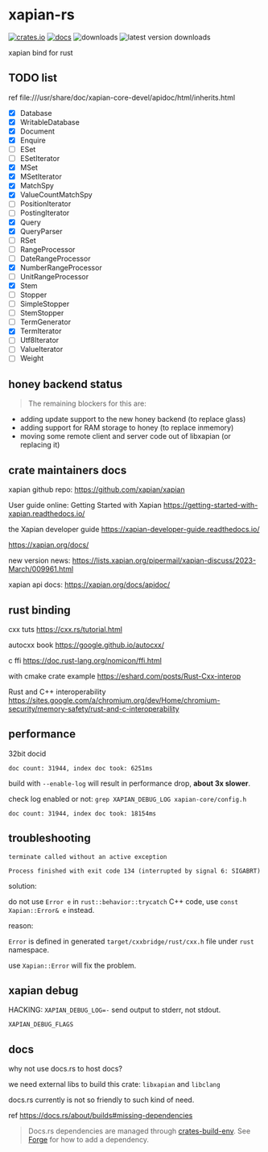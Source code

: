 # xapian-rs

[![crates.io](https://badgen.net/crates/v/xapian)](https://crates.io/crates/xapian)
[![docs](https://badgen.net/static/docs/passing/green)](https://ttys3.github.io/xapian-rs/xapian/)
![downloads](https://badgen.net/crates/d/xapian)
![latest version downloads](https://badgen.net/crates/dl/xapian)

xapian bind for rust

## TODO list

ref file:///usr/share/doc/xapian-core-devel/apidoc/html/inherits.html

- [x] Database
- [x] WritableDatabase
- [x] Document
- [x] Enquire
- [ ] ESet
- [ ] ESetIterator
- [x] MSet
- [x] MSetIterator
- [x] MatchSpy
- [x] ValueCountMatchSpy
- [ ] PositionIterator
- [ ] PostingIterator
- [x] Query
- [x] QueryParser
- [ ] RSet
- [ ] RangeProcessor
- [ ] DateRangeProcessor
- [x] NumberRangeProcessor
- [ ] UnitRangeProcessor
- [x] Stem
- [ ] Stopper
- [ ] SimpleStopper
- [ ] StemStopper
- [ ] TermGenerator
- [x] TermIterator
- [ ] Utf8Iterator
- [ ] ValueIterator
- [ ] Weight

## honey backend status

> The remaining blockers for this are:

* adding update support to the new honey backend (to replace glass)
* adding support for RAM storage to honey (to replace inmemory)
* moving some remote client and server code out of libxapian (or
  replacing it)

## crate maintainers docs

xapian github repo: https://github.com/xapian/xapian

User guide online: Getting Started with Xapian https://getting-started-with-xapian.readthedocs.io/

the Xapian developer guide https://xapian-developer-guide.readthedocs.io/

https://xapian.org/docs/

new version news: https://lists.xapian.org/pipermail/xapian-discuss/2023-March/009961.html

xapian api docs: https://xapian.org/docs/apidoc/

## rust binding

cxx tuts https://cxx.rs/tutorial.html

autocxx book https://google.github.io/autocxx/


c ffi https://doc.rust-lang.org/nomicon/ffi.html

with cmake crate example https://eshard.com/posts/Rust-Cxx-interop

Rust and C++ interoperability https://sites.google.com/a/chromium.org/dev/Home/chromium-security/memory-safety/rust-and-c-interoperability

## performance

32bit docid

```
doc count: 31944, index doc took: 6251ms
```

build with `--enable-log` will result in performance drop, **about 3x slower**.

check log enabled or not: `grep XAPIAN_DEBUG_LOG xapian-core/config.h`

```
doc count: 31944, index doc took: 18154ms
```

## troubleshooting

```
terminate called without an active exception

Process finished with exit code 134 (interrupted by signal 6: SIGABRT)
```

solution:

do not use  `Error e` in `rust::behavior::trycatch` C++ code, use `const Xapian::Error& e` instead.

reason:

`Error` is defined in generated `target/cxxbridge/rust/cxx.h` file under `rust` namespace.

use `Xapian::Error` will fix the problem.

## xapian debug

HACKING: `XAPIAN_DEBUG_LOG=-` send output to stderr, not stdout.

`XAPIAN_DEBUG_FLAGS`

## docs

why not use docs.rs to host docs?

we need external libs to build this crate: `libxapian` and `libclang`

docs.rs currently is not so friendly to such kind of need.

ref https://docs.rs/about/builds#missing-dependencies

> Docs.rs dependencies are managed through [crates-build-env](https://github.com/rust-lang/crates-build-env).
> See [Forge](https://forge.rust-lang.org/docs-rs/add-dependencies.html) for how to add a dependency.


